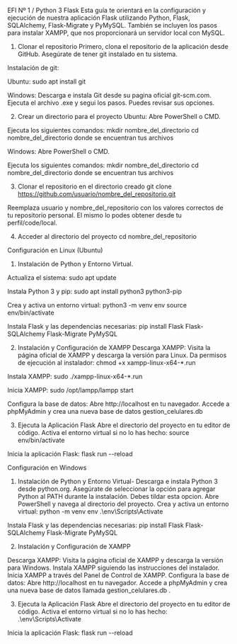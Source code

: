 EFI Nº 1 / Python 3 Flask
Esta guía te orientará en la configuración y ejecución de nuestra aplicación Flask utilizando Python, Flask, SQLAlchemy, Flask-Migrate y PyMySQL. También se incluyen los pasos para instalar XAMPP, que nos proporcionará un servidor local con MySQL.

1. Clonar el repositorio
Primero, clona el repositorio de la aplicación desde GitHub. Asegúrate de tener git instalado en tu sistema.

Instalación de git:

Ubuntu: sudo apt install git

Windows:
Descarga e instala Git desde su pagina oficial git-scm.com.
Ejecuta el archivo .exe y segui los pasos. Puedes revisar sus opciones. 

2. Crear un directorio para el proyecto
Ubuntu:
Abre PowerShell o CMD.

Ejecuta los siguientes comandos:
mkdir nombre_del_directorio
cd nombre_del_directorio donde se encuentran tus archivos

Windows:
Abre PowerShell o CMD.

Ejecuta los siguientes comandos:
mkdir nombre_del_directorio
cd nombre_del_directorio donde se encuentran tus archivos

3. Clonar el repositorio en el directorio creado
git clone https://github.com/usuario/nombre_del_repositorio.git

Reemplaza usuario y nombre_del_repositorio con los valores correctos de tu repositorio personal. El mismo lo podes obtener desde tu perfil/code/local. 

4. Acceder al directorio del proyecto
cd nombre_del_repositorio

Configuración en Linux (Ubuntu)

1. Instalación de Python y Entorno Virtual.

Actualiza el sistema:
sudo apt update

Instala Python 3 y pip:
sudo apt install python3 python3-pip

Crea y activa un entorno virtual:
python3 -m venv env
source env/bin/activate

Instala Flask y las dependencias necesarias:
pip install Flask Flask-SQLAlchemy Flask-Migrate PyMySQL

2. Instalación y Configuración de XAMPP
Descarga XAMPP: Visita la página oficial de XAMPP y descarga la versión para Linux.
Da permisos de ejecución al instalador:
chmod +x xampp-linux-x64-*.run

Instala XAMPP:
sudo ./xampp-linux-x64-*.run

Inicia XAMPP:
sudo /opt/lampp/lampp start

Configura la base de datos:
Abre http://localhost en tu navegador.
Accede a phpMyAdmin y crea una nueva base de datos gestion_celulares.db

3. Ejecuta la Aplicación Flask
Abre el directorio del proyecto en tu editor de código.
Activa el entorno virtual si no lo has hecho:
source env/bin/activate

Inicia la aplicación Flask:
flask run --reload

Configuración en Windows

1. Instalación de Python y Entorno Virtual-
Descarga e instala Python 3 desde python.org. Asegúrate de seleccionar la opción para agregar Python al PATH durante la instalación. Debes tildar esta opcion. 
Abre PowerShell y navega al directorio del proyecto.
Crea y activa un entorno virtual:
python -m venv env
.\env\Scripts\Activate

Instala Flask y las dependencias necesarias:
pip install Flask Flask-SQLAlchemy Flask-Migrate PyMySQL

2. Instalación y Configuración de XAMPP

Descarga XAMPP: Visita la página oficial de XAMPP y descarga la versión para Windows.
Instala XAMPP siguiendo las instrucciones del instalador.
Inicia XAMPP a través del Panel de Control de XAMPP.
Configura la base de datos:
Abre http://localhost en tu navegador.
Accede a phpMyAdmin y crea una nueva base de datos llamada gestion_celulares.db .

3. Ejecuta la Aplicación Flask
Abre el directorio del proyecto en tu editor de código.
Activa el entorno virtual si no lo has hecho:
.\env\Scripts\Activate

Inicia la aplicación Flask:
flask run --reload
